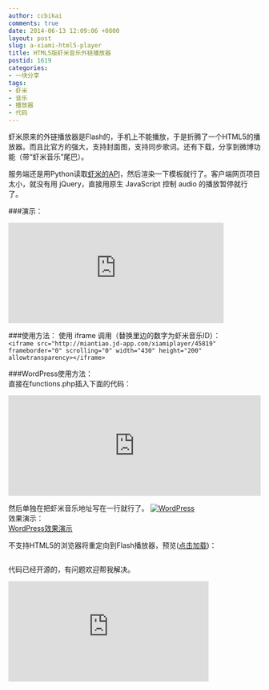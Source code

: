 ```yaml
---
author: ccbikai
comments: true
date: 2014-06-13 12:09:06 +0800
layout: post
slug: a-xiami-html5-player
title: HTML5版虾米音乐外链播放器
postid: 1619
categories:
- 一块分享
tags:
- 虾米
- 音乐
- 播放器
- 代码
---
```

虾米原来的外链播放器是Flash的，手机上不能播放，于是折腾了一个HTML5的播放器。而且比官方的强大，支持封面图，支持同步歌词。还有下载，分享到微博功能（带“虾米音乐”尾巴）。

<!-- more -->
服务端还是用Python读取[虾米的API](http://miantiao.me/a-xiami-music-link.html)，然后渲染一下模板就行了。客户端网页项目太小，就没有用 jQuery，直接用原生 JavaScript 控制 audio 的播放暂停就行了。

###演示：  
<iframe src="http://miantiao.jd-app.com/xiamiplayer/45819" frameborder="0" scrolling="0" width="430" height="200" allowtransparency></iframe>

###使用方法：
使用 iframe 调用（替换里边的数字为虾米音乐ID）：  
`<iframe src="http://miantiao.jd-app.com/xiamiplayer/45819" frameborder="0" scrolling="0" width="430" height="200" allowtransparency></iframe>`

###WordPress使用方法：  
直接在functions.php插入下面的代码：  
<iframe width="100%" height="200" src="https://gist.github.com/ccbikai/00f810676207184a634e.pibb" frameborder=0 ></iframe>

然后单独在把虾米音乐地址写在一行就行了。
[![WordPress](http://ww1.sinaimg.cn/bmiddle/4eda25f5gw1ehccuhndl4j20fw061js6.jpg)](http://ww1.sinaimg.cn/large/4eda25f5gw1ehccuhndl4j20fw061js6.jpg)  
效果演示：  
[WordPress效果演示](http://www.miantiao.me/url/1io4A1V)  

不支持HTML5的浏览器将重定向到Flash播放器，预览(<a href="javascript:void(0)" onclick="(function(){document.getElementById('xiamiflash').height='200';document.getElementById('xiamiflash').src='http://www.xiami.com/res/app/img/swf/weibo.swf?dataUrl=http://www.xiami.com/app/player/song/id/45819/type/7/uid/0'}());">点击加载</a>)：  
<iframe id="xiamiflash" src="" frameborder="0" scrolling="0" width="430" height="0" allowtransparency></iframe>

代码已经开源的，有问题欢迎帮我解决。  
<iframe src="http://lab.lepture.com/github-cards/card.html?user=ccbikai&repo=musicplayer" frameborder="0" scrolling="0" width="400" height="200" allowtransparency></iframe>
